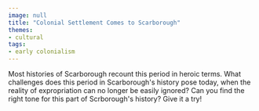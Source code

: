 ```yaml
---
image: null
title: "Colonial Settlement Comes to Scarborough"
themes: 
- cultural
tags:
- early colonialism
---
```


Most histories of Scarborough recount this period in heroic terms. What challenges does this period in Scarborough's history pose today, when the reality of expropriation can no longer be easily ignored? Can you find the right tone for this part of Scrborough's history? Give it a try!


